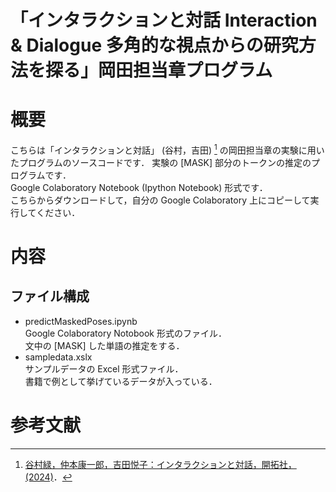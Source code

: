 # 「インタラクションと対話 Interaction & Dialogue 多角的な視点からの研究方法を探る」岡田担当章プログラム

# 概要
こちらは「インタラクションと対話」 (谷村，吉田) [^1] の岡田担当章の実験に用いたプログラムのソースコードです．
実験の [MASK] 部分のトークンの推定のプログラムです．  
Google Colaboratory Notebook (Ipython Notebook) 形式です．  
こちらからダウンロードして，自分の Google Colaboratory 上にコピーして実行してください．  

# 内容
## ファイル構成
- predictMaskedPoses.ipynb  
  Google Colaboratory Notobook 形式のファイル．  
  文中の [MASK] した単語の推定をする．  
- sampledata.xslx  
  サンプルデータの Excel 形式ファイル．  
  書籍で例として挙げているデータが入っている．

# 参考文献
[^1]:  [谷村緑，仲本康一郎，吉田悦子：インタラクションと対話，開拓社，(2024)](https://www.kaitakusha.co.jp/book/book.php?c=2401)．
